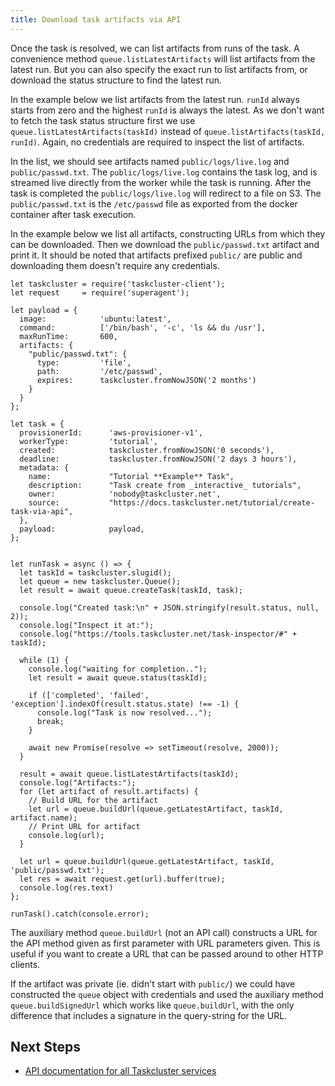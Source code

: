 ```yaml
---
title: Download task artifacts via API
---
```


Once the task is resolved, we can list artifacts from
runs of the task. A convenience method `queue.listLatestArtifacts` will list
artifacts from the latest run. But you can also specify the exact run to
list artifacts from, or download the status structure to find the latest run.

In the example below we list artifacts from the latest run. `runId` always
starts from zero and the highest `runId` is always the latest. As we don't want to
fetch the task status structure first we use
`queue.listLatestArtifacts(taskId)` instead of
`queue.listArtifacts(taskId, runId)`. Again, no credentials are required to
inspect the list of artifacts.

In the list, we should see artifacts named `public/logs/live.log` and
`public/passwd.txt`. The `public/logs/live.log` contains the task log, and is
streamed live directly from the worker while the task is running. After the
task is completed the `public/logs/live.log` will redirect to a file on S3.
The `public/passwd.txt` is the `/etc/passwd` file as exported from the docker
container after task execution.

In the example below we list all artifacts, constructing URLs from which they
can be downloaded. Then we download the `public/passwd.txt` artifact and
print it.  It should be noted that artifacts prefixed `public/` are public and
downloading them doesn't require any credentials.

```
let taskcluster = require('taskcluster-client');
let request     = require('superagent');

let payload = { 
  image:            'ubuntu:latest',
  command:          ['/bin/bash', '-c', 'ls && du /usr'],
  maxRunTime:       600,
  artifacts: {
    "public/passwd.txt": {
      type:         'file',
      path:         '/etc/passwd',
      expires:      taskcluster.fromNowJSON('2 months')
    }   
  }
};

let task = { 
  provisionerId:      'aws-provisioner-v1',
  workerType:         'tutorial',
  created:            taskcluster.fromNowJSON('0 seconds'),
  deadline:           taskcluster.fromNowJSON('2 days 3 hours'),
  metadata: {
    name:             "Tutorial **Example** Task",
    description:      "Task create from _interactive_ tutorials",
    owner:            'nobody@taskcluster.net',
    source:           "https://docs.taskcluster.net/tutorial/create-task-via-api",
  },  
  payload:            payload,
};


let runTask = async () => {    
  let taskId = taskcluster.slugid();
  let queue = new taskcluster.Queue();    
  let result = await queue.createTask(taskId, task);    
    
  console.log("Created task:\n" + JSON.stringify(result.status, null, 2));    
  console.log("Inspect it at:");    
  console.log("https://tools.taskcluster.net/task-inspector/#" + taskId);    
    
  while (1) {
    console.log("waiting for completion..");
    let result = await queue.status(taskId);    
    
    if (['completed', 'failed', 'exception'].indexOf(result.status.state) !== -1) {    
      console.log("Task is now resolved...");    
      break;
    }    

    await new Promise(resolve => setTimeout(resolve, 2000));
  }

  result = await queue.listLatestArtifacts(taskId);    
  console.log("Artifacts:");
  for (let artifact of result.artifacts) {
    // Build URL for the artifact
    let url = queue.buildUrl(queue.getLatestArtifact, taskId, artifact.name);
    // Print URL for artifact
    console.log(url);
  }

  let url = queue.buildUrl(queue.getLatestArtifact, taskId, 'public/passwd.txt');
  let res = await request.get(url).buffer(true);
  console.log(res.text)
};

runTask().catch(console.error);
```

The auxiliary method `queue.buildUrl` (not an API call) constructs a URL for
the API method given as first parameter with URL parameters given. This is
useful if you want to create a URL that can be passed around to other HTTP
clients.

If the artifact was private (ie. didn't start with `public/`) we could have
constructed the `queue` object with credentials and used the auxiliary method
`queue.buildSignedUrl` which works like `queue.buildUrl`, with the only
difference that includes a signature in the query-string for the URL.

## Next Steps

- [API documentation for all Taskcluster services](/docs/reference)
